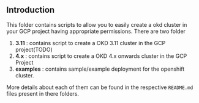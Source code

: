 ## Introduction

This folder contains scripts to allow you to easily create a okd cluster in your GCP project having appropriate permissions. There are two folder

1. **3.11** : contains script to create a OKD 3.11 cluster in the GCP project(TODO)
2. **4.x**  : contains script to create a OKD 4.x onwards cluster in the GCP Project
3. **examples** : contains sample/example deployment for the openshift cluster.

More details about each of them can be found in the respective `README.md` files present in there folders.
